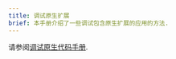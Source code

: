 ```yaml
---
title: 调试原生扩展
brief: 本手册介绍了一些调试包含原生扩展的应用的方法.
---
```


请参阅[调试原生代码手册](/manuals/debugging-native-code).
